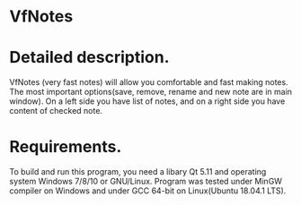 # VfNotes

# Detailed description.
VfNotes (very fast notes) will allow you comfortable and fast making notes. The most important options(save, remove, rename and new note are in main window).
On a left side you have list of notes, and on a right side you have content of checked note.

# Requirements.
To build and run this program, you need a libary Qt 5.11 and operating system Windows 7/8/10 or GNU/Linux. Program was tested under MinGW compiler on Windows and under GCC 64-bit on Linux(Ubuntu 18.04.1 LTS).
